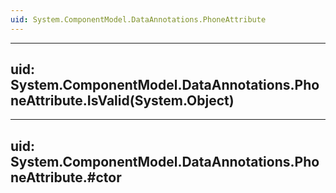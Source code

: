 ```yaml
---
uid: System.ComponentModel.DataAnnotations.PhoneAttribute
---
```


---
uid: System.ComponentModel.DataAnnotations.PhoneAttribute.IsValid(System.Object)
---

---
uid: System.ComponentModel.DataAnnotations.PhoneAttribute.#ctor
---
